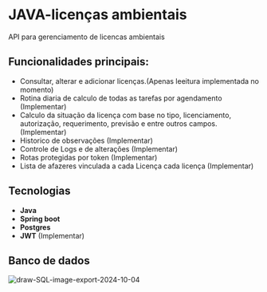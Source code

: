 # JAVA-licenças ambientais
API para gerenciamento de licencas ambientais
## Funcionalidades principais:
- Consultar, alterar e adicionar licenças.(Apenas leeitura implementada no momento)
- Rotina diaria de calculo de todas as tarefas por agendamento (Implementar)
- Calculo da situação da licença com base no tipo, licenciamento, autorização, requerimento, previsão e entre outros campos. (Implementar)
- Historico de observações (Implementar)
- Controle de Logs e de alterações (Implementar)
- Rotas protegidas por token (Implementar)
- Lista de afazeres vinculada a cada Licença cada licença (Implementar)
## Tecnologias
- **Java**
-  **Spring boot**
-  **Postgres**
-  **JWT** (Implementar)
## Banco de dados
<img src="https://i.ibb.co/9Wxynpv/draw-SQL-image-export-2024-10-04.png" alt="draw-SQL-image-export-2024-10-04" border="0">